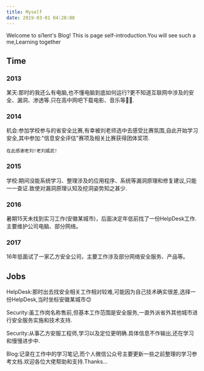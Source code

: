 ```yaml
---
title: Myself
date: 2019-03-01 04:28:08
---
```

Welcome to si1ent's Blog! This is page self-introduction.You will see such a me,Learning together

## Time
### 2013

某天:那时的我还么有电脑,也不懂电脑到底如何运行?更不知道互联网中涉及的安全、漏洞、渗透等.只在高中网吧下载电影、音乐等🤦‍♂️.

### 2014

机会:参加学校参与的省安全比赛,有幸被刘老师选中去感受比赛氛围,自此开始学习安全,其中参加:"信息安全评估"赛项及相关比赛获得团体奖项.
```
在此感谢老刘!老刘威武!
```

### 2015

学校:期间没能系统学习、整理涉及的应用程序、系统等漏洞原理和修复建议,只能一一查证.致使对漏洞原理认知及挖洞姿势知之甚少.

### 2016

暑期15天未找到实习工作(安徽某城市)，后面决定年低前找了一份HelpDesk工作.主要维护公司电脑、部分网络。

### 2017

16年低面试了一家乙方安全公司，主要工作涉及部分网络安全服务、产品等。



## Jobs

HelpDesk:那时出去找安全相关工作相对较难,可能因为自己技术确实很差,选择一份HelpDesk,当时坐标安徽某城市😊

Security:虽工作岗名称售前,但基本工作范围是安全服务,一直外派省外其他城市进行安全服务实施和技术支持.

Security:从事乙方安服工程师,学习以及定位更明确.具体信息不作输出,还在学习和慢慢进步中.

Blog:记录在工作中的学习笔记,而个人微信公众号主要更新一些之前整理的学习参考文档.欢迎各位大佬帮助和支持.Thanks...
